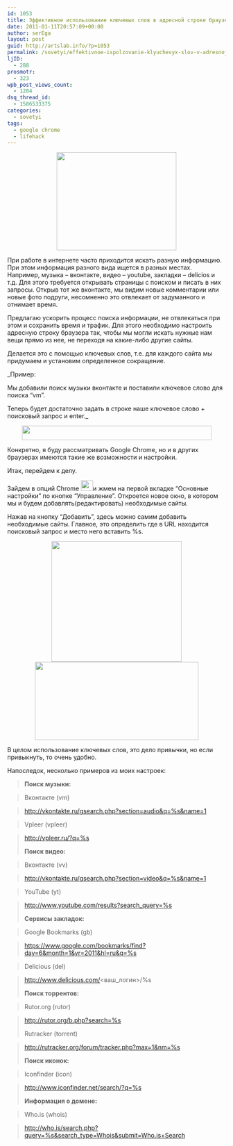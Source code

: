 ```yaml
---
id: 1053
title: Эффективное использование ключевых слов в адресной строке браузера Google Chrome
date: 2011-01-11T20:57:09+00:00
author: serEga
layout: post
guid: http://artslab.info/?p=1053
permalink: /sovetyi/effektivnoe-ispolzovanie-klyuchevyx-slov-v-adresnoj-stroke-brauzera/
ljID:
  - 288
prosmotr:
  - 323
wpb_post_views_count:
  - 1204
dsq_thread_id:
  - 1586533375
categories:
  - sovetyi
tags:
  - google chrome
  - lifehack
---
```

<center>
  <img src="http://artslab.info/wp-content/uploads/search.jpg" alt="" title="search" width="276" height="226" class="alignnone size-full wp-image-1085" />
</center>

При работе в интернете часто приходится искать разную информацию. При этом информация разного вида ищется в разных местах. Например, музыка &#8211; вконтакте, видео &#8211; youtube, закладки &#8211; delicios и т.д. Для этого требуется открывать страницы с поиском и писать в них запросы. Открыв тот же вконтакте, мы видим новые комментарии или новые фото подруги, несомненно это отвлекает от задуманного и отнимает время.

Предлагаю ускорить процесс поиска информации, не отвлекаться при этом и сохранить время и трафик. Для этого необходимо настроить адресную строку браузера так, чтобы мы могли искать нужные нам вещи прямо из нее, не переходя на какие-либо другие сайты.

Делается это с помощью ключевых слов, т.е. для каждого сайта мы придумаем и установим определенное сокращение.

_Пример:

Мы добавили поиск музыки вконтакте и поставили ключевое слово для поиска &#8220;vm&#8221;.

Теперь будет достаточно задать в строке наше ключевое слово + поисковый запрос и enter._



<center>
  <img src="http://artslab.info/wp-content/uploads/example2.jpg" alt="" title="example" width="437" height="33" class="alignnone size-full wp-image-1105" srcset="http://googledrive.com/host/0B9lHVSSSdxdxd0hjdUdmRzY3Tjg/example2.jpg 437w, http://googledrive.com/host/0B9lHVSSSdxdxd0hjdUdmRzY3Tjg/example2-300x22.jpg 300w" sizes="(max-width: 437px) 100vw, 437px" />
</center>



<!--more-->

Конкретно, я буду рассматривать Google Chrome, но и в других браузерах имеются такие же возможности и настройки.

Итак, перейдем к делу.

Зайдем в опций Chrome  <img src="http://artslab.info/wp-content/uploads/options.jpg" alt="" title="options" width="28" height="24" class="alignnone size-full wp-image-1088" />и жмем на первой вкладке “Основные настройки” по кнопке “Управление”. Откроется новое окно, в котором мы и будем добавлять(редактировать) необходимые сайты.

Нажав на кнопку &#8220;Добавить&#8221;, здесь можно самим добавить необходимые сайты. Главное, это определить где в URL находится поисковый запрос и место него вставить %s.

<center>
  <a href="http://artslab.info/wp-content/uploads/options2.jpg"><img src="http://artslab.info/wp-content/uploads/options2-300x278.jpg" alt="" title="options2" width="300" height="278" class="alignnone size-medium wp-image-1086" srcset="http://googledrive.com/host/0B9lHVSSSdxdxd0hjdUdmRzY3Tjg/options2-300x278.jpg 300w, http://googledrive.com/host/0B9lHVSSSdxdxd0hjdUdmRzY3Tjg/options2.jpg 613w" sizes="(max-width: 300px) 100vw, 300px" /></a>
</center>





<center>
  <img src="http://artslab.info/wp-content/uploads/add.jpg" alt="" title="add" width="377" height="180" class="alignnone size-full wp-image-1087" srcset="http://googledrive.com/host/0B9lHVSSSdxdxd0hjdUdmRzY3Tjg/add.jpg 377w, http://googledrive.com/host/0B9lHVSSSdxdxd0hjdUdmRzY3Tjg/add-300x143.jpg 300w" sizes="(max-width: 377px) 100vw, 377px" />
</center>

В целом использование ключевых слов, это дело привычки, но если привыкнуть, то очень удобно.

Напоследок, несколько примеров из моих настроек:

> **Поиск музыки:**

> Вконтакте (vm)

> http://vkontakte.ru/gsearch.php?section=audio&q=%s&name=1

>

> Vpleer (vpleer)

> http://vpleer.ru/?q=%s
>
> **Поиск видео:**

> Вконтакте (vv)

> http://vkontakte.ru/gsearch.php?section=video&q=%s&name=1

>

> YouTube (yt)

> http://www.youtube.com/results?search_query=%s
>
> **Сервисы закладок:**

> Google Bookmarks (gb)

> https://www.google.com/bookmarks/find?day=6&month=1&yr=2011&hl=ru&q=%s

>

> Delicious (del)

> http://www.delicious.com/<ваш_логин>/%s
>
> **Поиск торрентов:**

> Rutor.org (rutor)

> http://rutor.org/b.php?search=%s
>
> Rutracker (torrent)

> http://rutracker.org/forum/tracker.php?max=1&nm=%s
>
> **Поиск иконок:**

> Iconfinder (icon)

> http://www.iconfinder.net/search/?q=%s
>
> **Информация о домене:**

> Who.is (whois)

> http://who.is/search.php?query=%s&search_type=Whois&submit=Who.is+Search